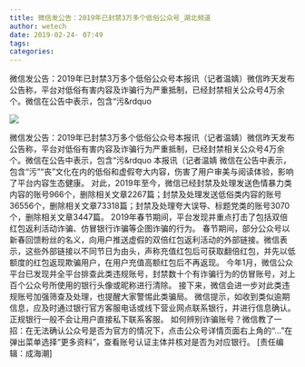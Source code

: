 ```yaml
---
title: 微信发公告：2019年已封禁3万多个低俗公众号_湖北频道
author: wetech
date: 2019-02-24- 07:49
tags: 
categories: 
---
```

微信发公告：2019年已封禁3万多个低俗公众号本报讯（记者温婧）微信昨天发布公告称，平台对低俗有害内容及诈骗行为严重抵制，已经封禁相关公众号4万余个。微信在公告中表示，包含“污&rdquo
<!-- more -->
                
<img align="center" border="0" src="http://p2.ifengimg.com/a/2016/0810/204c433878d5cf9size1_w16_h16.png" />
                
                
            
微信发公告：2019年已封禁3万多个低俗公众号本报讯（记者温婧）微信昨天发布公告称，平台对低俗有害内容及诈骗行为严重抵制，已经封禁相关公众号4万余个。微信在公告中表示，包含“污&rdquo
本报讯（记者温婧
微信在公告中表示，包含“污”“丧”文化在内的低俗和虚假夸大内容，伤害了用户审美与阅读体验，影响了平台内容生态健康。
对此，2019年至今，微信已经封禁及处理发送色情暴力类内容的账号966个，删除相关文章2267篇；封禁及处理发送低俗类内容的账号36556个，删除相关文章73318篇；封禁及处理夸大误导、标题党类的账号3070个，删除相关文章3447篇。
2019年春节期间，平台发现并重点打击了包括双倍红包返利活动诈骗、仿冒银行诈骗等企图诈骗的行为。
春节期间，部分公众号以新春回馈粉丝的名义，向用户推送虚假的双倍红包返利活动的外部链接。微信表示，这些外部链接以不同节日为由头，声称充值红包后可获取翻倍红包，并先以低额度的红包返现欺骗用户，在用户充值高额红包后不再返现。
今年1月，微信公众平台已发现并全平台排查此类违规账号，封禁数十个有诈骗行为的仿冒账号，对上百个公众号所使用的银行头像或昵称进行清除。
接下来，微信会进一步对此类违规账号加强筛查及处理，也提醒大家警惕此类骗局。
微信提示，如收到类似逾期信息，应及时通过银行官方客服电话或线下营业网点联系银行，并进行信息确认。正规银行一般不会让用户直接私下联系客服。
如何辨别诈骗账号？微信教了一招：在无法确认公众号是否为官方的情况下，点击公众号详情页面右上角的“…”在弹出菜单选择“更多资料”，查看账号认证主体并核对是否为对应银行。
[责任编辑：成海潮]
            
